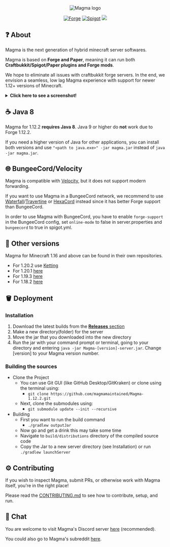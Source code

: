 <div align="center">
<img src="https://i.imgur.com/zTCTCWG.png" alt="Magma logo" align="middle"></img>

[![Forge](https://img.shields.io/badge/Minecraft%20Forge-1.12.2%20--%202860-orange.svg?style=flat)](https://files.minecraftforge.net/net/minecraftforge/forge/index_1.12.2.html)
[![Spigot](https://img.shields.io/badge/Paper/Spigot-1.12.2-yellow.svg)](https://github.com/PaperMC/Paper/tree/ver/1.12.2)
[![](https://img.shields.io/discord/1175785262475923556.svg?logo=discord&logoWidth=18&colorB=7289DA)](https://discord.gg/STZjCzRZn9)
</div>

## ❓ About 

Magma is the next generation of hybrid minecraft server softwares.

Magma is based on **Forge and Paper**, meaning it can run both **Craftbukkit/Spigot/Paper plugins and Forge mods**.

We hope to eliminate all issues with craftbukkit forge servers. In the end, we envision a seamless, low lag Magma experience with support for newer 1.12+ versions of Minecraft.
<details>
   <summary><b>Click here to see a screenshot!</b></summary>
   <img src="https://i.imgur.com/3DnRHur.png" alt="EssentialsX with Chisel and Biomes O' Plenty" width="640">
   </br><a href="https://essentialsx.net/">EssentialsX</a> with <a href="https://www.curseforge.com/minecraft/mc-mods/chisel">Chisel</a> and <a href="https://www.curseforge.com/minecraft/mc-mods/biomes-o-plenty">Biomes O' Plenty</a>
</details>

## ☕️ Java 8
Magma for 1.12.2 <b>requires Java 8</b>. Java 9 or higher do <b>not</b> work due to Forge 1.12.2.

If you need a higher version of Java for other applications, you can install both versions and use `"<path to java.exe>" -jar magma.jar` instead of `java -jar magma.jar`.

## 🌐 BungeeCord/Velocity

Magma is compatible with [Velocity](https://velocitypowered.com/downloads), but it does not support modern forwarding.

If you want to use Magma in a BungeeCord network, we recommend to use [Waterfall](https://github.com/PaperMC/Waterfall)/[Travertine](https://github.com/PaperMC/Travertine) or [HexaCord](https://github.com/HexagonMC/BungeeCord) instead since it has better Forge support than BungeeCord.

In order to use Magma with BungeeCord, you have to enable `forge-support` in the BungeeCord config, set `online-mode` to false in server.properties and `bungeecord` to true in spigot.yml.

## 🧪 Other versions

Magma for Minecraft 1.16 and above can be found in their own repositories. 


- For 1.20.2 use [Ketting](https://github.com/kettingpowered)
- For 1.20.1 [here](https://github.com/magmamaintained/Magma-1.20.1)
- For 1.19.3 [here](https://github.com/magmamaintained/Magma-1.19.3)
- For 1.18.2 [here](https://github.com/magmamaintained/Magma-1.18.2)

## 🪣 Deployment

### Installation

1. Download the latest builds from the [**Releases** section](https://github.com/magmamaintained/Magma-1.12.2/releases/latest)
2. Make a new directory(folder) for the server
3. Move the jar that you downloaded into the new directory
4. Run the jar with your command prompt or terminal, going to your directory and entering `java -jar Magma-[version]-server.jar`. Change [version] to your Magma version number.

### Building the sources

- Clone the Project
  - You can use Git GUI (like GitHub Desktop/GitKraken) or clone using the terminal using:
    - `git clone https://github.com/magmamaintained/Magma-1.12.2.git`
  - Next, clone the submodules using:
    - `git submodule update --init --recursive`
- Building
  - First you want to run the build command
    - `./gradlew outputJar`
  - Now go and get a drink this may take some time
  - Navigate to `build/distributions` directory of the compiled source code
  - Copy the Jar to a new server directory (see Installation) or run `./gradlew launchServer`

## ⚙️ Contributing

If you wish to inspect Magma, submit PRs, or otherwise work with Magma itself, you're in the right place!

Please read the [CONTRIBUTING.md](https://git.magmafoundation.org/magmafoundation/Magma/CONTRIBUTING.md) to see how to contribute, setup, and run.

## 💬 Chat

You are welcome to visit Magma's Discord server [here](https://discord.gg/STZjCzRZn9) (recommended).

You could also go to Magma's subreddit [here](https://discord.gg/STZjCzRZn9).
